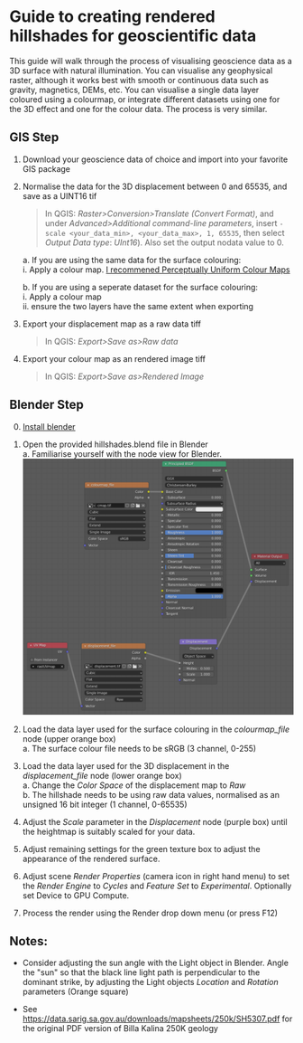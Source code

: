 # Guide to creating rendered hillshades for geoscientific data

This guide will walk through the process of visualising geoscience data as a 3D surface with natural illumination. You can visualise any geophysical raster, although it works best with smooth or continuous data such as gravity, magnetics, DEMs, etc. 
You can visualise a single data layer coloured using a colourmap, or integrate different datasets using one for the 3D effect and one for the colour data. The process is very similar.

## GIS Step
1. Download your geoscience data of choice and import into your favorite GIS package
2. Normalise the data for the 3D displacement between 0 and 65535, and save as a UINT16 tif
     > In QGIS: *Raster>Conversion>Translate (Convert Format)*, and under *Advanced>Additional command-line parameters*, insert `-scale <your_data_min>, <your_data_max>, 1, 65535`, then select *Output Data type*: *UInt16*). Also set the output nodata value to 0.
 
    a. If you are using the same data for the surface colouring:  
        i. Apply a colour map. [I recommened Perceptually Uniform Colour Maps](https://peterkovesi.com/projects/colourmaps/index.html)
        
    b. If you are using a seperate dataset for the surface colouring:  
        i. Apply a colour map  
        ii. ensure the two layers have the same extent when exporting
        
4. Export your displacement map as a raw data tiff
      > In QGIS: *Export>Save as>Raw data*
5. Export your colour map as an rendered image tiff
      > In QGIS: *Export>Save as>Rendered Image*


## Blender Step
0. [Install blender](https://www.blender.org/download/)

1. Open the provided hillshades.blend file in Blender  
    a. Familiarise yourself with the node view for Blender.  
    ![node layout of hillshades.blend](https://github.com/LSgeo/earth_blender/blob/main/Data/Repo_Resources/hillshades_nodes.png)
3. Load the data layer used for the surface colouring in the *colourmap_file* node (upper orange box)  
     a. The surface colour file needs to be sRGB (3 channel, 0-255)
4. Load the data layer used for the 3D displacement in the *displacement_file* node (lower orange box)  
     a. Change the *Color Space* of the displacement map to *Raw*  
     b. The hillshade needs to be using raw data values, normalised as an unsigned 16 bit integer (1 channel, 0-65535)
5. Adjust the *Scale* parameter in the *Displacement* node (purple box) until the heightmap is suitably scaled for your data. 
6. Adjust remaining settings for the green texture box to adjust the appearance of the rendered surface.
7. Adjust scene *Render Properties* (camera icon in right hand menu) to set the *Render Engine* to *Cycles* and *Feature Set* to *Experimental*. Optionally set Device to GPU Compute.
8. Process the render using the Render drop down menu (or press F12)


## Notes:
* Consider adjusting the sun angle with the Light object in Blender. Angle the "sun" so that the black line light path is perpendicular to the dominant strike, by adjusting the Light objects *Location* and *Rotation* parameters (Orange square)

* See https://data.sarig.sa.gov.au/downloads/mapsheets/250k/SH5307.pdf for the original PDF version of Billa Kalina 250K geology
